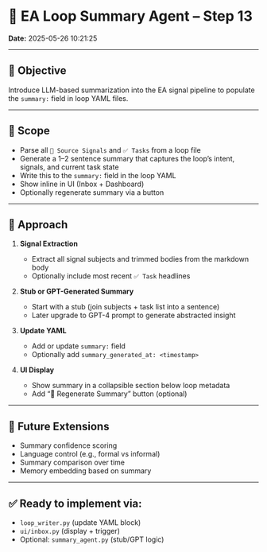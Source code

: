 
# 💬 EA Loop Summary Agent – Step 13

**Date:** 2025-05-26 10:21:25

---

## 🧠 Objective

Introduce LLM-based summarization into the EA signal pipeline to populate the `summary:` field in loop YAML files.

---

## 🔧 Scope

- Parse all `📩 Source Signals` and `✅ Tasks` from a loop file
- Generate a 1–2 sentence summary that captures the loop’s intent, signals, and current task state
- Write this to the `summary:` field in the loop YAML
- Show inline in UI (Inbox + Dashboard)
- Optionally regenerate summary via a button

---

## 🧱 Approach

1. **Signal Extraction**
   - Extract all signal subjects and trimmed bodies from the markdown body
   - Optionally include most recent `✅ Task` headlines

2. **Stub or GPT-Generated Summary**
   - Start with a stub (join subjects + task list into a sentence)
   - Later upgrade to GPT-4 prompt to generate abstracted insight

3. **Update YAML**
   - Add or update `summary:` field
   - Optionally add `summary_generated_at: <timestamp>`

4. **UI Display**
   - Show summary in a collapsible section below loop metadata
   - Add “💬 Regenerate Summary” button (optional)

---

## 🔁 Future Extensions

- Summary confidence scoring
- Language control (e.g., formal vs informal)
- Summary comparison over time
- Memory embedding based on summary

---

## ✅ Ready to implement via:
- `loop_writer.py` (update YAML block)
- `ui/inbox.py` (display + trigger)
- Optional: `summary_agent.py` (stub/GPT logic)
